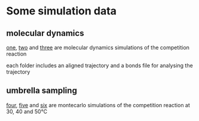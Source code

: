 # Some simulation data
## molecular dynamics
[one]('/two'), [two]() and [three]() are molecular dynamics simulations of the competition reaction

each folder includes an aligned trajectory and a bonds file for analysing the trajectory

## umbrella sampling

[four](), [five]() and [six]() are montecarlo simulations of the competition reaction at 30, 40 and 50°C


